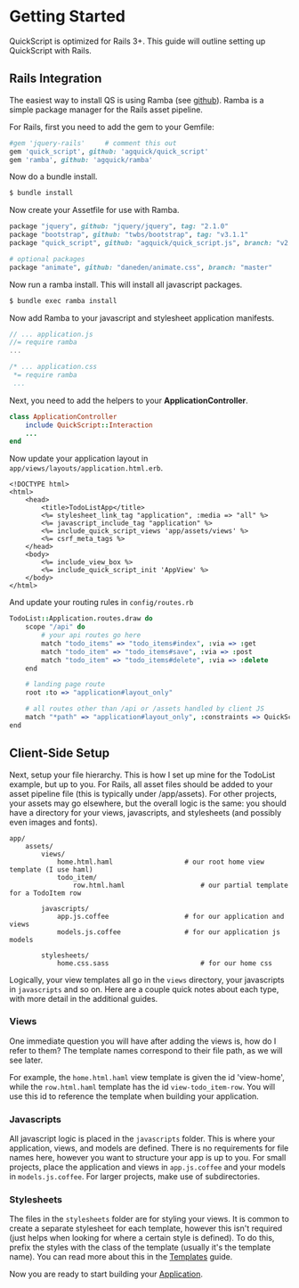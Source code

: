# Getting Started

QuickScript is optimized for Rails 3+. This guide will outline setting up QuickScript with Rails.

## Rails Integration

The easiest way to install QS is using Ramba (see [github](http://github.com/agquick/ramba)). Ramba is a simple package manager for the Rails asset pipeline. 
	
For Rails, first you need to add the gem to your Gemfile:

```ruby
#gem 'jquery-rails'		# comment this out
gem 'quick_script', github: 'agquick/quick_script'
gem 'ramba', github: 'agquick/ramba'
```

Now do a bundle install.

```sh
$ bundle install
```

Now create your Assetfile for use with Ramba.

```ruby
package "jquery", github: "jquery/jquery", tag: "2.1.0"
package "bootstrap", github: "twbs/bootstrap", tag: "v3.1.1"
package "quick_script", github: "agquick/quick_script.js", branch: "v2.0.1"

# optional packages
package "animate", github: "daneden/animate.css", branch: "master"
```

Now run a ramba install. This will install all javascript packages.

```sh
$ bundle exec ramba install
```

Now add Ramba to your javascript and stylesheet application manifests.

```javascript
// ... application.js
//= require ramba
...
```

```css
/* ... application.css
 *= require ramba
 ...
```

Next, you need to add the helpers to your <b>ApplicationController</b>.

```ruby
class ApplicationController
	include QuickScript::Interaction
	...
end
```

Now update your application layout in `app/views/layouts/application.html.erb`.

```erb
<!DOCTYPE html>
<html>
	<head>
		<title>TodoListApp</title>
		<%= stylesheet_link_tag "application", :media => "all" %>
		<%= javascript_include_tag "application" %>
		<%= include_quick_script_views 'app/assets/views' %>
		<%= csrf_meta_tags %>
	</head>
	<body>
		<%= include_view_box %>
		<%= include_quick_script_init 'AppView' %>
	</body>
</html>
```
	
And update your routing rules in `config/routes.rb`

```coffeescript
TodoList::Application.routes.draw do
	scope "/api" do
		# your api routes go here
		match "todo_items" => "todo_items#index", :via => :get
		match "todo_item" => "todo_items#save", :via => :post
		match "todo_item" => "todo_items#delete", :via => :delete
	end

	# landing page route
	root :to => "application#layout_only"

	# all routes other than /api or /assets handled by client JS
	match "*path" => "application#layout_only", :constraints => QuickScript::DEFAULT_ROUTING_RULE
end
```

## Client-Side Setup

Next, setup your file hierarchy. This is how I set up mine for the TodoList example, but up to you. For Rails, all asset files should be added to your asset pipeline file (this is typically under /app/assets). For other projects, your assets may go elsewhere, but the overall logic is the same: you should have a directory for your views, javascripts, and stylesheets (and possibly even images and fonts).

```text
app/
	assets/
		views/
			home.html.haml					# our root home view template (I use haml)
			todo_item/
				row.html.haml					# our partial template for a TodoItem row

		javascripts/
			app.js.coffee					# for our application and views
			models.js.coffee				# for our application js models

		stylesheets/
			home.css.sass						# for our home css
```

Logically, your view templates all go in the `views` directory, your javascripts in `javascripts` and so on. Here are a couple quick notes about each type, with more detail in the additional guides.

### Views

One immediate question you will have after adding the views is, how do I refer to them? The template names correspond to their file path, as we will see later.

For example, the `home.html.haml` view template is given the id 'view-home', while the `row.html.haml` template has the id `view-todo_item-row`. You will use this id to reference the template when building your application.

### Javascripts

All javascript logic is placed in the `javascripts` folder. This is where your application, views, and models are defined. There is no requirements for file names here, however you want to structure your app is up to you. For small projects, place the application and views in `app.js.coffee` and your models in `models.js.coffee`. For larger projects, make use of subdirectories.

### Stylesheets

The files in the `stylesheets` folder are for styling your views. It is common to create a separate stylesheet for each template, however this isn't required (just helps when looking for where a certain style is defined). To do this, prefix the styles with the class of the template (usually it's the template name). You can read more about this in the [Templates][templates] guide.

Now you are ready to start building your [Application][application].

[templates]: templates
[application]: application

